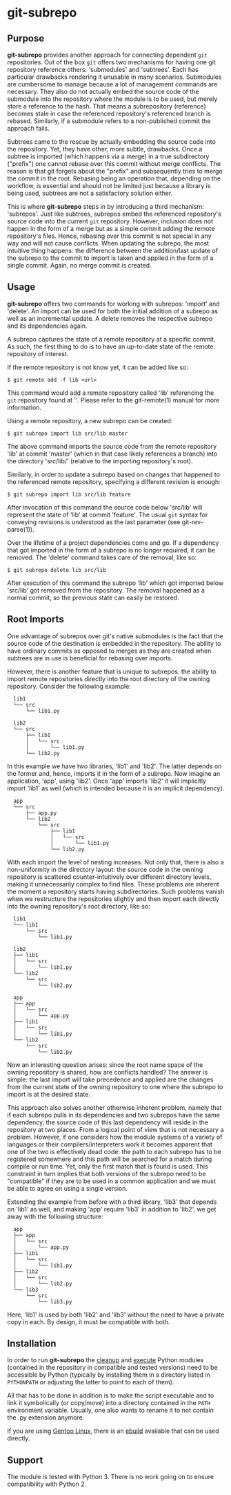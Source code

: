 git-subrepo
===========


Purpose
-------

**git-subrepo** provides another approach for connecting dependent
``git`` repositories.
Out of the box ``git`` offers two mechanisms for having one git
repository reference others: 'submodules' and 'subtrees'. Each has
particular drawbacks rendering it unusable in many scenarios. Submodules
are cumbersome to manage because a lot of management commands are
necessary. They also do not actually embed the source code of the
submodule into the repository where the module is to be used, but merely
store a reference to the hash. That means a subrepository (reference)
becomes stale in case the referenced repository's referenced branch is
rebased. Similarly, if a submodule refers to a non-published commit the
approach fails.

Subtrees came to the rescue by actually embedding the source code into
the repository. Yet, they have other, more subtle, drawbacks. Once a
subtree is imported (which happens via a merge) in a true subdirectory
("prefix") one cannot rebase over this commit without merge conflicts.
The reason is that git forgets about the "prefix" and subsequently tries
to merge the commit in the root. Rebasing being an operation that,
depending on the workflow, is essential and should not be limited just
because a library is being used, subtrees are not a satisfactory
solution either.

This is where **git-subrepo** steps in by introducing a third mechanism:
'subrepos'.
Just like subtrees, subrepos embed the referenced repository's source
code into the current ``git`` repository. However, inclusion does not
happen in the form of a merge but as a simple commit adding the remote
repository's files. Hence, rebasing over this commit is not special in
any way and will not cause conflicts.
When updating the subrepo, the most intuitive thing happens: the
difference between the addition/last update of the subrepo to the commit
to import is taken and applied in the form of a single commit. Again, no
merge commit is created.


Usage
-----

**git-subrepo** offers two commands for working with subrepos: 'import'
and 'delete'. An import can be used for both the initial addition of a
subrepo as well as an incremental update. A delete removes the
respective subrepo and its dependencies again.

A subrepo captures the state of a remote repository at a specific
commit. As such, the first thing to do is to have an up-to-date state of
the remote repository of interest.

If the remote repository is not know yet, it can be added like so:

``$ git remote add -f lib <url>``

This command would add a remote repository called 'lib' referencing the
``git`` repository found at '<url>'. Please refer to the git-remote(1)
manual for more information.

Using a remote repository, a new subrepo can be created:

``$ git subrepo import lib src/lib master``

The above command imports the source code from the remote repository
'lib' at commit 'master' (which in that case likely references a branch)
into the directory 'src/lib/' (relative to the importing repository's
root).

Similarly, in order to update a subrepo based on changes that happened
to the referenced remote repository, specifying a different revision is
enough:

``$ git subrepo import lib src/lib feature``

After invocation of this command the source code below 'src/lib' will
represent the state of 'lib' at commit 'feature'. The usual ``git``
syntax for conveying revisions is understood as the last parameter (see
git-rev-parse(1)).

Over the lifetime of a project dependencies come and go. If a dependency
that got imported in the form of a subrepo is no longer required, it can
be removed. The 'delete' command takes care of the removal, like so:

``$ git subrepo delete lib src/lib``

After execution of this command the subrepo 'lib' which got imported
below 'src/lib' got removed from the repository. The removal happened as
a normal commit, so the previous state can easily be restored.


Root Imports
------------

One advantage of subrepos over git's native submodules is the fact that
the source code of the destination is embedded in the repository. The
ability to have ordinary commits as opposed to merges as they are
created when subtrees are in use is beneficial for rebasing over
imports.

However, there is another feature that is unique to subrepos: the
ability to import remote repositories directly into the root directory
of the owning repository. Consider the following example:

```
  lib1
  └── src
      └── lib1.py
```

```
  lib2
  └── src
      ├── lib1
      │   └── src
      │       └── lib1.py
      └── lib2.py
```

In this example we have two libraries, 'lib1' and 'lib2'. The latter
depends on the former and, hence, imports it in the form of a subrepo.
Now imagine an application, 'app', using 'lib2'. Once 'app' imports
'lib2' it will implicitly import 'lib1' as well (which is intended
because it is an implicit dependency).

```
  app
  └── src
      ├── app.py
      └── lib2
          └── src
              ├── lib1
              │   └── src
              │       └── lib1.py
              └── lib2.py
```

With each import the level of nesting increases. Not only that, there is
also a non-uniformity in the directory layout: the source code in the
owning repository is scattered counter-intuitively over different
directory levels, making it unnecessarily complex to find files. These
problems are inherent the moment a repository starts having
subdirectories.
Such problems vanish when we restructure the repositories slightly and
then import each directly into the owning repository's root directory,
like so:

```
  lib1
  └── lib1
      └── src
          └── lib1.py
```

```
  lib2
  ├── lib1
  │   └── src
  │       └── lib1.py
  └── lib2
      └── src
          └── lib2.py
```

```
  app
  ├── app
  │   └── src
  │       └── app.py
  ├── lib1
  │   └── src
  │       └── lib1.py
  └── lib2
      └── src
          └── lib2.py
```

Now an interesting question arises: since the root name space of the
owning repository is shared, how are conflicts handled? The answer is
simple: the last import will take precedence and applied are the changes
from the current state of the owning repository to one where the subrepo
to import is at the desired state.

This approach also solves another otherwise inherent problem, namely
that if each subrepo pulls in its dependencies and two subrepos have the
same dependency, the source code of this last dependency will reside in
the repository at two places. From a logical point of view that is not
necessary a problem. However, if one considers how the module systems of
a variety of languages or their compilers/interpreters work it becomes
apparent that one of the two is effectively dead code: the path to each
subrepo has to be registered somewhere and this path will be searched
for a match during compile or run time. Yet, only the first match that
is found is used. This constraint in turn implies that both versions of
the subrepo need to be "compatible" if they are to be used in a common
application and we must be able to agree on using a single version.

Extending the example from before with a third library, 'lib3' that
depends on 'lib1' as well, and making 'app' require 'lib3' in addition
to 'lib2', we get away with the following structure:

```
  app
  ├── app
  │   └── src
  │       └── app.py
  ├── lib1
  │   └── src
  │       └── lib1.py
  ├── lib2
  │   └── src
  │       └── lib2.py
  └── lib3
      └── src
          └── lib3.py
```

Here, 'lib1' is used by both 'lib2' and 'lib3' without the need to have
a private copy in each. By design, it must be compatible with both.


Installation
------------

In order to run **git-subrepo** the
[cleanup](https://github.com/d-e-s-o/cleanup) and
[execute](https://github.com/d-e-s-o/execute) Python modules (contained
in the repository in compatible and tested versions) need to be
accessible by Python (typically by installing them in a directory listed
in ``PYTHONPATH`` or adjusting the latter to point to each of them).

All that has to be done in addition is to make the script executable and
to link it symbolically (or copy/move) into a directory contained in the
``PATH`` environment variable. Usually, one also wants to rename it to
not contain the .py extension anymore.

If you are using [Gentoo Linux](https://www.gentoo.org/),
there is an [ebuild](https://github.com/d-e-s-o/git-subrepo-ebuild)
available that can be used directly.


Support
-------

The module is tested with Python 3. There is no work going on to
ensure compatibility with Python 2.
